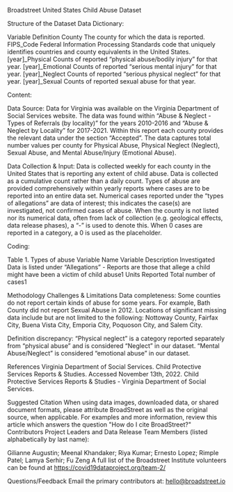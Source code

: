 Broadstreet United States Child Abuse Dataset 

Structure of the Dataset
Data Dictionary:

Variable
Definition
County
The county for which the data is reported.
FIPS_Code
Federal Information Processing Standards code that uniquely identifies countries and county equivalents in the United States.
[year]_Physical
Counts of reported “physical abuse/bodily injury” for that year.
[year]_Emotional
Counts of reported “serious mental injury” for that year.
[year]_Neglect
Counts of reported “serious physical neglect” for that year.
[year]_Sexual
Counts of reported sexual abuse for that year.


Content:

Data Source:
Data for Virginia was available on the Virginia Department of Social Services website. The data was found within “Abuse & Neglect - Types of Referrals (by locality)” for the years 2010-2016 and “Abuse & Neglect by Locality” for 2017-2021. Within this report each county provides the relevant data under the section “Accepted”. The data captures total number values per county for Physical Abuse, Physical Neglect (Neglect), Sexual Abuse, and Mental Abuse/Injury (Emotional Abuse). 

Data Collection & Input:
Data is collected weekly for each county in the United States that is reporting any extent of child abuse.
Data is collected as a cumulative count rather than a daily count. Types of abuse are provided comprehensively within yearly reports where cases are to be reported into an entire data set. Numerical cases reported under the “types of allegations” are data of interest; this indicates the case(s) are investigated, not confirmed cases of abuse.
When the county is not listed nor its numerical data, often from lack of collection (e.g. geological effects, data release phases), a “-” is used to denote this. When 0 cases are reported in a category, a 0 is used as the placeholder.


Coding:

Table 1. Types of abuse 
Variable Name
Variable Description
Investigated
Data is listed under “Allegations” - Reports are those that allege a child might have been a victim of child abuse1
Units Reported
Total number of cases1




Methodology
Challenges & Limitations
Data completeness: Some counties do not report certain kinds of abuse for some years. For example, Bath County did not report Sexual Abuse in 2012. Locations of significant missing data include but are not limited to the following: Nottoway County, Fairfax City, Buena Vista City, Emporia City, Poquoson City, and Salem City. 

Definition discrepancy: “Physical neglect” is a category reported separately from “physical abuse” and is considered “Neglect” in our dataset. “Mental Abuse/Neglect” is considered “emotional abuse” in our dataset.

References
Virginia Department of Social Services. Child Protective Services Reports & Studies. Accessed November 13th, 2022.  Child Protective Services Reports & Studies - Virginia Department of Social Services. 

Suggested Citation 
When using data images, downloaded data, or shared document formats, please attribute BroadStreet as well as the original source, when applicable. For examples and more information, review this article which answers the question "How do I cite BroadStreet?"
Contributors
Project Leaders and Data Release Team Members (listed alphabetically by last name):

Gilianne Augustin; Meenal Khandaker; Riya Kumar; Ernesto Lopez; Rimple Patel; Lamya Serhir; Fu Zeng
A full list of the Broadstreet Institute volunteers can be found at https://covid19dataproject.org/team-2/

Questions/Feedback
Email the primary contributors at: hello@broadstreet.io



